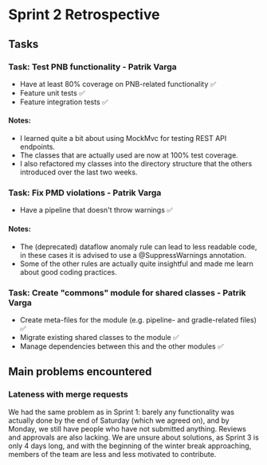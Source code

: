 # Sprint 2 Retrospective

## Tasks

### Task: Test PNB functionality - Patrik Varga
 - Have at least 80% coverage on PNB-related functionality ✅
 - Feature unit tests ✅
 - Feature integration tests ✅

#### Notes:
 - I learned quite a bit about using MockMvc for testing REST API endpoints.
 - The classes that are actually used are now at 100% test coverage.
 - I also refactored my classes into the directory structure that the others introduced over the last two weeks.

### Task: Fix PMD violations - Patrik Varga
 - Have a pipeline that doesn't throw warnings ✅

#### Notes:
 - The (deprecated) dataflow anomaly rule can lead to less readable code, in these cases it is advised to use a @SuppressWarnings annotation.
 - Some of the other rules are actually quite insightful and made me learn about good coding practices.

### Task: Create "commons" module for shared classes - Patrik Varga
 - Create meta-files for the module (e.g. pipeline- and gradle-related files) ✅
 - Migrate existing shared classes to the module ✅
 - Manage dependencies between this and the other modules ✅

## Main problems encountered

### Lateness with merge requests

We had the same problem as in Sprint 1: barely any functionality was actually done by the end of Saturday (which we agreed on), and by Monday, we still have people who have not submitted anything. Reviews and approvals are also lacking. We are unsure about solutions, as Sprint 3 is only 4 days long, and with the beginning of the winter break approaching, members of the team are less and less motivated to contribute.
